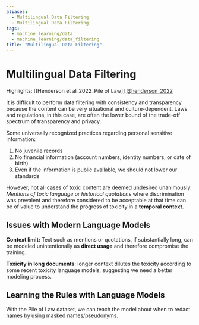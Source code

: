 ```yaml
---
aliases:
  - Multilingual Data Filtering
  - Multilingual Data Filtering
tags:
  - machine_learning/data
  - machine_learning/data_filtering
title: "Multilingual Data Filtering"
---
```


# Multilingual Data Filtering

Highlights: [[Henderson et al_2022_Pile of Law]] [@henderson_2022](zotero://select/items/@henderson_2022)

It is difficult to perform data filtering with consistency and transparency because the content can be very situational and culture-dependent. Laws and regulations, in this case, are often the lower bound of the trade-off spectrum of transparency and privacy.

Some universally recognized practices regarding personal sensitive information:
1. No juvenile records
2. No financial information (account numbers, identity numbers, or date of birth)
3. Even if the information is public available, we should not lower our standards

However, not all cases of toxic content are deemed undesired unanimously. *Mentions of toxic language* or *historical quotations* where discrimination was prevalent and therefore considered to be acceptable at that time can be of value to understand the progress of toxicity in a **temporal context**.

## Issues with Modern Language Models

**Context limit:** Text such as mentions or quotations, if substantially long, can be modeled unintentionally as **direct usage** and therefore compromise the training.

**Toxicity in long documents**: longer context dilutes the toxicity according to some recent toxicity language models, suggesting we need a better modeling process.

## Learning the Rules with Language Models

With the Pile of Law dataset, we can teach the model about when to redact names by using masked names/pseudonyms.

